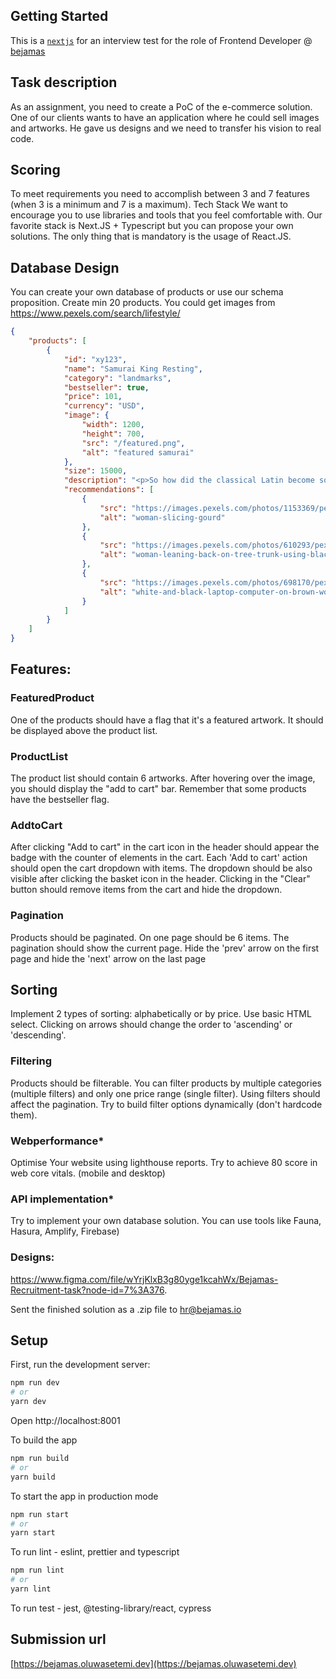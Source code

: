 

## Getting Started

This is a [`nextjs`](https://nextjs.org/) for an interview test for the role of Frontend Developer @ [bejamas](https://bejamas.io/)

## Task description

As an assignment, you need to create a PoC of the e-commerce solution. One of our clients wants to have an application where he could sell images and artworks. He gave us designs and we need to transfer his vision to real code.

## Scoring

To meet requirements you need to accomplish between 3 and 7 features (when 3 is a minimum and 7 is a maximum). Tech Stack
We want to encourage you to use libraries and tools that you feel comfortable with. Our favorite stack is Next.JS + Typescript but you can propose your own solutions. The only thing that is mandatory is the usage of React.JS.

## Database Design
You can create your own database of products or use our schema proposition. Create min 20 products. You could get images from https://www.pexels.com/search/lifestyle/

```json
{
	"products": [
		{
			"id": "xy123",
			"name": "Samurai King Resting",
			"category": "landmarks",
			"bestseller": true,
			"price": 101,
			"currency": "USD",
			"image": {
				"width": 1200,
				"height": 700,
				"src": "/featured.png",
				"alt": "featured samurai"
			},
			"size": 15000,
			"description": "<p>So how did the classical Latin become so incoherent? According to McClintock, a 15th century typesetter likely scrambled part of Cicero's De Finibus in order to provide placeholder text to mockup various fonts for a type specimen book.So how did the classical Latin become so incoherent? According to McClintock, a 15th century typesetter likely scrambled part of Cicero's De Finibus in order to provide placeholder</p><p> text to mockup various fonts for a type specimen book.So how did the classical Latin become so incoherent? According to McClintock.</p> ",
			"recommendations": [
				{
					"src": "https://images.pexels.com/photos/1153369/pexels-photo-1153369.jpeg?auto=compress&cs=tinysrgb&dpr=2&h=750&w=1260",
					"alt": "woman-slicing-gourd"
				},
				{
					"src": "https://images.pexels.com/photos/610293/pexels-photo-610293.jpeg?auto=compress&cs=tinysrgb&dpr=2&w=500",
					"alt": "woman-leaning-back-on-tree-trunk-using-black-dslr-camera-during-day-610293/"
				},
				{
					"src": "https://images.pexels.com/photos/698170/pexels-photo-698170.jpeg?auto=compress&cs=tinysrgb&dpr=2&w=500",
					"alt": "white-and-black-laptop-computer-on-brown-wooden-stool-near-pile-books-698170"
				}
			]
		}
	]
}
```

## Features:
### FeaturedProduct
One of the products should have a flag that it's a featured artwork. It should be displayed above the product list.

### ProductList
The product list should contain 6 artworks. After hovering over the image, you should display the "add to cart" bar.
Remember that some products have the bestseller flag.

### AddtoCart
After clicking "Add to cart" in the cart icon in the header should appear the badge with the counter of elements in the cart. Each 'Add to cart' action should open the cart dropdown with items. The dropdown should be also visible after clicking the basket icon in the header. Clicking in the "Clear" button should remove items from the cart and hide the dropdown.

### Pagination
Products should be paginated. On one page should be 6 items. The pagination should show the current page. Hide
the 'prev' arrow on the first page and hide the 'next' arrow on the last page 

## Sorting
Implement 2 types of sorting: alphabetically or by price. Use basic HTML select. Clicking on arrows should change the order to 'ascending' or 'descending'.

### Filtering
Products should be filterable. You can filter products by multiple categories (multiple filters) and only one price range (single filter). Using filters should affect the pagination. Try to build filter options dynamically (don't hardcode them).

### Webperformance*
 
Optimise Your website using lighthouse reports. Try to achieve 80 score in web core vitals. (mobile and desktop) 

### API implementation*
Try to implement your own database solution. You can use tools like Fauna, Hasura, Amplify, Firebase)

### Designs:
https://www.figma.com/file/wYrjKlxB3g80yge1kcahWx/Bejamas-Recruitment-task?node-id=7%3A376.

Sent the finished solution as a .zip file to hr@bejamas.io

## Setup
First, run the development server:

```bash
npm run dev
# or
yarn dev
```
Open http://localhost:8001

To build the app

```bash
npm run build
# or
yarn build
```

To start the app in production mode

```bash
npm run start
# or
yarn start
```

To run lint - eslint, prettier and typescript

```bash
npm run lint
# or
yarn lint
```

To run test - jest, @testing-library/react, cypress

## Submission url

[https://bejamas.oluwasetemi.dev](https://bejamas.oluwasetemi.dev)
